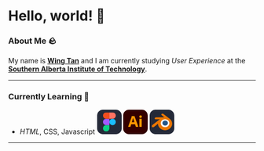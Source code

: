 # Hello, world! 👋
### **About Me** 🪨
My name is [**Wing Tan**](https://www.linkedin.com/in/wingtan/) and I am currently studying *User Experience* at the [**Southern Alberta Institute of Technology**](https://www.sait.ca/programs-and-courses/diplomas/interactive-design-user-experience). 

---

### **Currently Learning** 🧠
- *HTML*, CSS, Javascript
<svg xmlns="http://www.w3.org/2000/svg" width="50" height="50" fill="none" viewBox="0 0 256 256"><rect width="256" height="256" fill="#242938" rx="60"/><g clip-path="url(#clip0_4_180)"><path fill="#0ACF83" d="M94.3467 228C112.747 228 127.68 213.067 127.68 194.667V161.333H94.3467C75.9467 161.333 61.0133 176.267 61.0133 194.667C61.0133 213.067 75.9467 228 94.3467 228Z"/><path fill="#A259FF" d="M61.0133 128C61.0133 109.6 75.9467 94.6667 94.3467 94.6667H127.68V161.333H94.3467C75.9467 161.333 61.0133 146.4 61.0133 128Z"/><path fill="#F24E1E" d="M61.0133 61.3333C61.0133 42.9333 75.9467 28 94.3467 28H127.68V94.6667H94.3467C75.9467 94.6667 61.0133 79.7333 61.0133 61.3333Z"/><path fill="#FF7262" d="M127.68 28H161.013C179.413 28 194.347 42.9333 194.347 61.3333C194.347 79.7333 179.413 94.6667 161.013 94.6667H127.68V28Z"/><path fill="#1ABCFE" d="M194.347 128C194.347 146.4 179.413 161.333 161.013 161.333C142.613 161.333 127.68 146.4 127.68 128C127.68 109.6 142.613 94.6667 161.013 94.6667C179.413 94.6667 194.347 109.6 194.347 128Z"/></g><defs><clipPath id="clip0_4_180"><rect width="133.36" height="200" fill="#fff" transform="translate(61 28)"/></clipPath></defs></svg> <svg xmlns="http://www.w3.org/2000/svg" width="50" height="50" fill="none" viewBox="0 0 256 256"><rect width="256" height="256" fill="#300" rx="60"/><path fill="#FF9A00" d="M123.733 152.333H84.053L75.9464 177.4C75.733 178.36 74.8797 179 73.9197 178.893H53.8664C52.693 178.893 52.373 178.253 52.693 176.973L87.0397 78.0935C87.3597 77.0268 87.6797 75.8535 88.1064 74.5735C88.533 72.3335 88.7464 69.9868 88.7464 67.6401C88.6397 67.1068 89.0664 66.5735 89.5997 66.4668H89.9197H117.226C118.08 66.4668 118.506 66.7868 118.613 67.3201L157.546 177.187C157.866 178.36 157.546 178.893 156.48 178.893H134.186C133.44 179 132.693 178.467 132.48 177.72L123.733 152.333V152.333ZM90.2397 130.68H117.333C116.693 128.44 115.84 125.773 114.88 123C113.92 120.12 112.96 117.027 112 113.827C110.933 110.52 109.973 107.32 108.906 104.013C107.84 100.707 106.88 97.6135 106.026 94.5201C105.173 91.5335 104.426 88.7601 103.68 86.2001H103.466C102.506 90.7868 101.333 95.3735 99.8397 99.9601C98.2397 105.08 96.6397 110.413 94.933 115.747C93.4397 121.187 91.8397 126.2 90.2397 130.68V130.68Z"/><path fill="#FF9A00" d="M181.333 85.1334C177.813 85.2401 174.4 83.8534 171.84 81.4001C169.387 78.7334 168.107 75.2134 168.213 71.5868C168.107 67.9601 169.493 64.5468 172.053 62.0934C174.613 59.6401 178.027 58.3601 181.547 58.3601C185.707 58.3601 188.907 59.6401 191.253 62.0934C193.6 64.6534 194.88 68.0668 194.773 71.5868C194.88 75.2134 193.6 78.7334 191.04 81.4001C188.587 83.9601 184.96 85.3468 181.333 85.1334ZM169.387 177.72V95.5868C169.387 94.5201 169.813 94.0934 170.773 94.0934H191.893C192.853 94.0934 193.28 94.6268 193.28 95.5868V177.72C193.28 178.893 192.853 179.427 191.893 179.427H170.987C169.92 179.427 169.387 178.787 169.387 177.72V177.72Z"/></svg> <svg xmlns="http://www.w3.org/2000/svg" width="50" height="50" fill="none" viewBox="0 0 256 256"><rect width="256" height="256" fill="#242938" rx="60"/><path fill="#fff" d="M105.552 137.283C106.327 123.403 113.091 111.174 123.296 102.505C133.304 93.9907 146.775 88.7866 161.473 88.7866C176.156 88.7866 189.627 93.9907 199.642 102.505C209.84 111.174 216.604 123.403 217.386 137.268C218.16 151.53 212.455 164.779 202.447 174.6C192.242 184.59 177.727 190.859 161.473 190.859C145.219 190.859 130.675 184.59 120.477 174.6C110.461 164.779 104.771 151.53 105.552 137.283V137.283Z"/><path fill="#265787" d="M132.782 138.529C133.179 131.407 136.65 125.132 141.886 120.684C147.021 116.315 153.933 113.645 161.475 113.645C169.009 113.645 175.921 116.315 181.059 120.684C186.292 125.132 189.763 131.407 190.164 138.521C190.561 145.839 187.634 152.637 182.499 157.677C177.262 162.803 169.815 166.019 161.475 166.019C153.135 166.019 145.672 162.803 140.439 157.677C135.301 152.637 132.381 145.839 132.782 138.529V138.529Z"/><path fill="#EA7600" d="M87.0902 152.92C87.139 155.707 88.0235 161.123 89.3504 165.353C92.1392 174.305 96.8694 182.587 103.451 189.886C110.206 197.389 118.523 203.415 128.13 207.693C138.228 212.186 149.169 214.476 160.534 214.457C171.88 214.442 182.821 212.107 192.919 207.58C202.526 203.26 210.836 197.208 217.579 189.702C224.157 182.372 228.88 174.075 231.676 165.123C233.082 160.599 233.97 156.008 234.326 151.402C234.675 146.864 234.529 142.318 233.888 137.776C232.636 128.925 229.588 120.62 224.895 113.05C220.604 106.094 215.071 100.004 208.493 94.8777L208.508 94.8663L142.122 43.6486C142.062 43.6034 142.014 43.5545 141.95 43.5131C137.594 40.1535 130.27 40.1648 125.48 43.5319C120.637 46.9366 120.083 52.5672 124.393 56.1188L124.374 56.1376L152.063 78.7617L67.6704 78.8521H67.558C60.5825 78.8597 53.8768 83.4583 52.5499 89.2697C51.1855 95.1903 55.9233 100.101 63.1762 100.128L63.165 100.154L105.94 100.071L29.6104 158.942C29.513 159.014 29.408 159.089 29.3181 159.161C22.1176 164.701 19.79 173.913 24.3254 179.743C28.9283 185.672 38.715 185.683 45.9904 179.777L87.6487 145.519C87.6487 145.519 87.0415 150.144 87.0902 152.92V152.92ZM194.137 168.407C185.554 177.194 173.537 182.177 160.534 182.203C147.512 182.226 135.495 177.288 126.912 168.516C122.718 164.241 119.636 159.323 117.736 154.084C115.873 148.935 115.15 143.47 115.63 137.956C116.083 132.567 117.68 127.426 120.229 122.775C122.733 118.202 126.181 114.071 130.439 110.576C138.783 103.744 149.405 100.045 160.515 100.03C171.636 100.015 182.251 103.679 190.603 110.489C194.853 113.969 198.298 118.086 200.802 122.65C203.362 127.298 204.947 132.42 205.419 137.825C205.892 143.331 205.168 148.788 203.305 153.941C201.401 159.195 198.331 164.113 194.137 168.407V168.407Z"/></svg>

---




<!--
**wingtxn/wingtxn** is a ✨ _special_ ✨ repository because its `README.md` (this file) appears on your GitHub profile.

Here are some ideas to get you started:

- 🔭 I’m currently working on ...
- 🌱 I’m currently learning ...
- 👯 I’m looking to collaborate on ...
- 🤔 I’m looking for help with ...
- 💬 Ask me about ...
- 📫 How to reach me: ...
- 😄 Pronouns: ...
- ⚡ Fun fact: ...
-->
